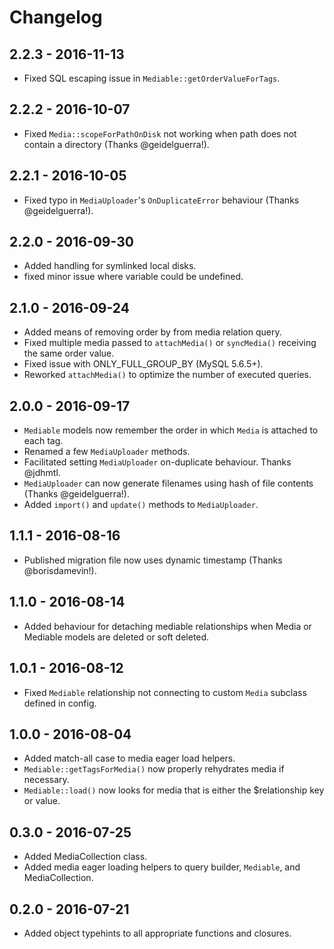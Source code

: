 # Changelog

## 2.2.3 - 2016-11-13
- Fixed SQL escaping issue in `Mediable::getOrderValueForTags`.

## 2.2.2 - 2016-10-07
- Fixed `Media::scopeForPathOnDisk` not working when path does not contain a directory (Thanks @geidelguerra!).

## 2.2.1 - 2016-10-05
- Fixed typo in `MediaUploader`'s `OnDuplicateError` behaviour (Thanks @geidelguerra!).

## 2.2.0 - 2016-09-30
- Added handling for symlinked local disks.
- fixed minor issue where variable could be undefined.

## 2.1.0 - 2016-09-24
- Added means of removing order by from media relation query.
- Fixed multiple media passed to `attachMedia()` or `syncMedia()` receiving the same order value.
- Fixed issue with ONLY_FULL_GROUP_BY (MySQL 5.6.5+).
- Reworked `attachMedia()` to optimize the number of executed queries.


## 2.0.0 - 2016-09-17
- `Mediable` models now remember the order in which `Media` is attached to each tag.
- Renamed a few `MediaUploader` methods.
- Facilitated setting `MediaUploader` on-duplicate behaviour. Thanks @jdhmtl.
- `MediaUploader` can now generate filenames using hash of file contents (Thanks @geidelguerra!).
- Added `import()` and `update()` methods to `MediaUploader`.

## 1.1.1 - 2016-08-16
- Published migration file now uses dynamic timestamp (Thanks @borisdamevin!).

## 1.1.0 - 2016-08-14
- Added behaviour for detaching mediable relationships when Media or Mediable models are deleted or soft deleted.

## 1.0.1 - 2016-08-12
- Fixed `Mediable` relationship not connecting to custom `Media` subclass defined in config.

## 1.0.0 - 2016-08-04
- Added match-all case to media eager load helpers.
- `Mediable::getTagsForMedia()` now properly rehydrates media if necessary.
- `Mediable::load()` now looks for media that is either the $relationship key or value.

## 0.3.0 - 2016-07-25
- Added MediaCollection class.
- Added media eager loading helpers to query builder, `Mediable`, and MediaCollection.

## 0.2.0 - 2016-07-21
- Added object typehints to all appropriate functions and closures.
